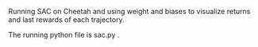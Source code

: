 Running SAC on Cheetah and using weight and biases to visualize returns and last rewards of each trajectory.

The running python file is sac.py .
